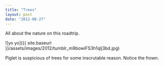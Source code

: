```yaml
---
title: "Trees"
layout: post
date: "2012-08-27"
---
```


All about the nature on this roadtrip.

![yo yo]({{ site.baseurl }}/assets/images/2012/tumblr_m9bowiFS3h1qlj3bd.jpg)

Piglet is suspicious of trees for some inscrutable reason. Notice the frown.
